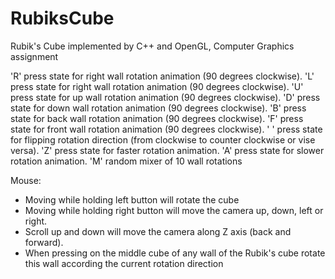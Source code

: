 # RubiksCube
Rubik's Cube implemented by C++ and OpenGL, Computer Graphics assignment

 'R' press state for right wall rotation animation (90 degrees clockwise).
 'L' press state for right wall rotation animation (90 degrees clockwise).
 'U' press state for up wall rotation animation (90 degrees clockwise).
 'D' press state for down wall rotation animation (90 degrees clockwise).
 'B' press state for back wall rotation animation (90 degrees clockwise).
 'F' press state for front wall rotation animation (90 degrees clockwise).
 ' ' press state for flipping rotation direction (from clockwise to counter clockwise
or vise versa).
 'Z' press state for faster rotation animation.
 'A' press state for slower rotation animation.
 'M' random mixer of 10 wall rotations
 
  Mouse:
- Moving while holding left button will rotate the cube
- Moving while holding right button will move the camera up, down, left or right.
- Scroll up and down will move the camera along Z axis (back and forward).
- When pressing on the middle cube of any wall of the Rubik's cube rotate this
wall according the current rotation direction

